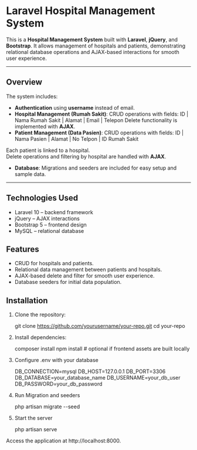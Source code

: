 # Laravel Hospital Management System

This is a **Hospital Management System** built with **Laravel**, **jQuery**, and **Bootstrap**. It allows management of hospitals and patients, demonstrating relational database operations and AJAX-based interactions for smooth user experience.

---

## Overview

The system includes:

- **Authentication** using **username** instead of email.  
- **Hospital Management (Rumah Sakit)**: CRUD operations with fields:
ID | Nama Rumah Sakit | Alamat | Email | Telepon
Delete functionality is implemented with **AJAX**.  
- **Patient Management (Data Pasien)**: CRUD operations with fields:
ID | Nama Pasien | Alamat | No Telpon | ID Rumah Sakit

Each patient is linked to a hospital.  
Delete operations and filtering by hospital are handled with **AJAX**.  
- **Database**: Migrations and seeders are included for easy setup and sample data.

---

## Technologies Used
- Laravel 10 – backend framework
- jQuery – AJAX interactions
- Bootstrap 5 – frontend design
- MySQL – relational database

## Features
- CRUD for hospitals and patients.
- Relational data management between patients and hospitals.
- AJAX-based delete and filter for smooth user experience.
- Database seeders for initial data population.

## Installation

1. Clone the repository:

    git clone https://github.com/yourusername/your-repo.git
    cd your-repo

2. Install dependencies:

    composer install
    npm install   # optional if frontend assets are built locally

3. Configure .env with your database

    DB_CONNECTION=mysql
    DB_HOST=127.0.0.1
    DB_PORT=3306
    DB_DATABASE=your_database_name
    DB_USERNAME=your_db_user
    DB_PASSWORD=your_db_password

4. Run Migration and seeders

    php artisan migrate --seed

5. Start the server

    php artisan serve

Access the application at http://localhost:8000.
